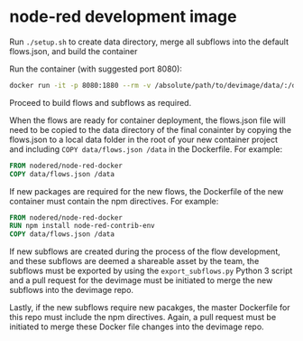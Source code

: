 # node-red development image

Run `./setup.sh` to create data directory, merge all subflows into the default flows.json, and build the container

Run the container (with suggested port 8080):
``` sh
docker run -it -p 8080:1880 --rm -v /absolute/path/to/devimage/data/:/data -d --name devimage devimage:latest
```

Proceed to build flows and subflows as required.

When the flows are ready for container deployment, the flows.json file will need to be copied to the data directory of the final conainter by copying the flows.json to a local data folder in the root of your new container project and including `COPY data/flows.json /data` in the Dockerfile. For example:
``` Dockerfile
FROM nodered/node-red-docker
COPY data/flows.json /data
```

If new packages are required for the new flows, the Dockerfile of the new container must contain the npm directives. For example:
``` Dockerfile
FROM nodered/node-red-docker
RUN npm install node-red-contrib-env
COPY data/flows.json /data
```

If new subflows are created during the process of the flow development, and these subflows are deemed a shareable asset by the team, the subflows must be exported by using the `export_subflows.py` Python 3 script and a pull request for the devimage must be initiated to merge the new subflows into the devimage repo.

Lastly, if the new subflows require new pacakges, the master Dockerfile for this repo must include the npm directives. Again, a pull request must be initiated to merge these Docker file changes into the devimage repo.

